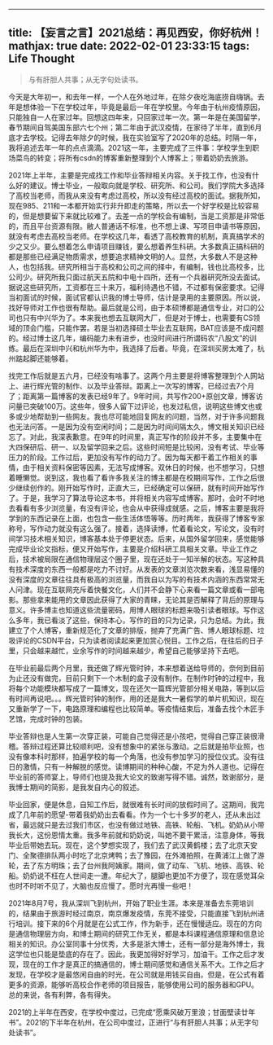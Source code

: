 
---
title: 【妄言之言】2021总结：再见西安，你好杭州！
mathjax: true
date: 2022-02-01 23:33:15
tags: Life Thought
---


> 与有肝胆人共事；从无字句处读书。

今天是大年初一，和去年一样，一个人在外地过年，在除夕夜吃海底捞自嗨锅。去年是想体验一下在学校过年，毕竟是最后一年在学校里。今年由于杭州疫情原因，只能独自一人在家过年。回想这四年来，只回家过年一次。第一年是在美国留学，春节期间自驾美国东部六七个州；第二年由于武汉疫情，在家待了半年，直到6月底才去学校。记得去年除夕的时候，我在实验室写了2020年的总结。时隔一年，我将追述去年一年的点点滴滴。2021这一年，主要完成了三件事：学校学生到职场菜鸟的转变；将所有csdn的博客重新整理到个人博客上；带着奶奶去旅游。

<!--more-->

2021年上半年，主要是完成找工作和毕业答辩相关内容。关于找工作，也没有什么好的建议。博士毕业，一般取向就是学校、研究所、和公司。我们学院大多选择了高校当老师，而我从来没有考虑过高校，所以没有经过高校的面试。据我所知，现在985、211和一本都开始实行非升即走的策略，所以去一个好学校是比较容易的，但是想要留下来就比较难了。去差一点的学校会有编制，当是工资那是非常低的，而且平台资源有限。敝人普通话不标准，也不想上课、写项目申请书等原因，就没有考虑去高校当老师。在学校这几年，看透了高校教育的机制，真真搞学术的少之又少。要么想着怎么申请项目赚钱，要么想着养生科研。大多数真正搞科研的都是那些已经满足物质需求，想要追求精神文明的人。显然，大多数人不是这种人，也包括我。研究所相当于高校和公司之间的择中，有编制，钱也比高校多，比公司少。研究所我只面过航天五院和中电十四所，还有一个兵器研究所没去面试。据说这些研究所，工资都在三十来万，福利待遇也不错，不过都有保密要求。记得当初面试的时候，面试官都认识我的博士导师，估计是录用的主要原因。所以说，找好导师对工作也很有帮助。最后就是公司，由于本硕博都是通信专业，对口的公司也只有中兴华为了。本来我也想去互联网大厂，但是对于博士，也需要有CS领域的顶会门槛，只能作罢。若是当初选择硕士毕业去互联网，BAT应该是不成问题的。经过博士这几年，编码能力未有进步，也没时间进行所谓码农“八股文”的训练。最后在深圳中兴和杭州华为中，我选择了后者。毕竟，在深圳买房太难了，杭州踮起脚还能够着。

找完工作后就是五六月，已经没有啥事了。这两个月主要是将博客整理到个人网站上、进行辉光管的制作、以及毕业答辩。距离上一次写的博客，已经过去7个月了；距离第一篇博客的发表已经9年了。9年时间，共写作200+原创文章，博客访问量已突破100万。这些年，很多人留下过评论，也发过私信，说明这些博文也或多或少地帮助到一些网友。我也尽可能地回复网友的问题，当然，对于许多问题我也无法问答。一是因为没有空闲时间；二是因为时间间隔太久，博文相关知识已经忘了。对此，我深表歉意。在9年的时间里，真正写作的阶段并不多，主要集中在大四保研后、研一、以及留学回来之后。这些时间短是比较闲，没有考试、毕业等压力的阶段。工作过后，更加没有写作的动力了。因为每天都干着工作相关的事情，由于相关资料保密等因素，无法写成博客。双休日的时候，也不想学习，只想着睡懒觉。说到这，我也看了看许多我关注的博主都是在校期间写作，工作之后很少继续创作的。刚开始写作时，正直大三，已经确定可以保研，就有时间开始写作了。于是，我学习了算法导论这本书，并将相关内容写成博客。那时，会时不时地去看看有多少浏览量，有没有评论，也会从中获得成就感。之后，博客主要是我将学到的东西记录在上面，也包含一些生活体悟等等。历时两年，我获得了博客专家称号，写作动力就没有这么强了。接着，选择读博，忙着看论文，写论文，没有时间学习技术相关知识，博客基本处于停更状态。后来，从国外留学回来，感觉能够完成毕业论文指标，便又开始写作，主要是介绍科研工具相关文章。毕业工作之后，技术被局限在通信物理层这个圈子里，现在还处于一知半解的状态。写这种具有技术深度的东西一般都是吃力不讨好。从发表的文章浏览次数来看，浅显易懂的没有深度的文章往往具有极高的浏览量，而我自以为写的有技术内涵的东西常常无人问津。现在互联网充斥着快餐文化，人们并不会静下心来看一篇文章或看一部电影。那些拿来能用的文章因此获得了大家的青睐，无论其是否解释了背后的原理与意义。许多博主也知道这些流量密码，用博人眼球的标题来吸引读者眼球。写作这么多年，我已看淡了这些，保持本心，写作的目的只为记录，只为总结。为此，我建立了个人博客，重新规范化了文章的排版，抛弃了充满广告、博人眼球标题、垃圾评论的CSDN平台，只为读者阅读起来更加赏心悦目。工作之后，在往后的日子里，只会越来越忙，业余写作的时间越来越少，希望自己能够坚持下去吧。

在毕业前最后两个月里，我还做了辉光管时钟，本来想着送给导师的，奈何到目前为止还没有做完，目前只剩下一个木制的盒子没有制作。在制作时钟的过程中，我将每个功能模块都写成了一篇博文，现在还欠一篇辉光管部分相关电路，等到以后有时间再说吧。。。辉光管时钟的制作，用的还是我大一暑假学的单片机知识，现在又重新学了一下，电路原理和编程也比较简单。等疫情结束后，准备去找个木匠手艺馆，完成时钟的包装。

毕业答辩也是人生第一次穿正装，可能自己觉得还是小孩吧，觉得自己穿正装很滑稽。答辩过程还算比较顺利吧，没有想象中的紧张与激动。之后就是拍毕业照，也没有像本科时那样，拍遍学校的每一个角落，也没有参加学习的授位仪式。没有往日的激情，只有一种解脱的感觉。读博期间的种种心酸，不足为外人道也。记得在毕业前的答师宴上，导师们也提及我大论文的致谢写得不错。诚然，致谢部分，是我博士期间的简影，是我发自内心的叙述。

毕业回家，便是休息，自知工作后，就很难有长时间的放假时间了。这期间，我完成了几年前的愿望-带着我奶奶出去看看。作为一个七十多岁的老人，还从未出过省，最远就只是去过我们市区，也没有做过地铁、高铁、轮船、飞机。奶奶从小带我长大，这份恩情太重。我多年前就和奶奶说，叫她不要干累活，注意身体，等我毕业后带她去玩。现在，这个梦想实现了，我们去了武汉黄鹤楼；去了北京天安门、全聚德排队两小时吃了北京烤鸭；去了豫园，在外滩拍照，在黄浦江上做了游轮，去了东方明珠；去了台州我阿姨家。期间，做了动车、飞机、地铁、高铁、轮船。奶奶说不枉在人世间走一遭。年纪大了，腿脚也更加不方便了，现在感觉耳朵也时不时听不见了，大脑也反应慢了。愿时光再慢一些吧！

2021年8月7号，我从深圳飞到杭州，开始了职业生涯。本来是准备去东莞培训的，结果由于旅游时经过南京，南京爆发疫情，东莞不接受，只能直接飞到杭州进行培训。接下来的6个月就是在公式工作，作为新手，还在慢慢适应。现在的方向是通信物理层方向，和博士期间的研究工作无关，都是本科课程通信原理和信息论相关的知识。办公室同事十分优秀，大多是浙大博士，还有一部分是海外博士，我这学位也只能是垫底的存在了。因此，我更加得好好学习，加油干。工作之后才发现，现在的工作才是真正的搞通信的，博士期间感觉和通信关系不大。工作之后才发现，在学校才是最悠闲自由的时光，在公司就是用钱买自由。但是，在公式有着更多的资源，能够听高校合作老师的项目报告，能够使用公司的服务器和GPU。总的来说，各有利弊，各有得失。

2021的上半年在西安，在学校中度过，已完成“愿乘风破万里浪；甘面壁读廿年书”。2021的下半年在杭州，在公司中度过，正进行“与有肝胆人共事；从无字句处读书”。


